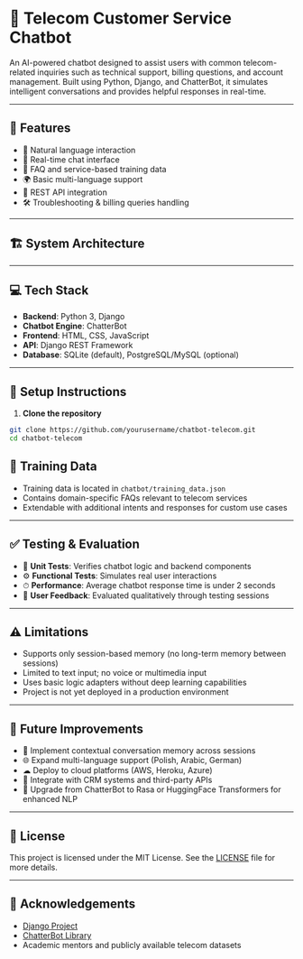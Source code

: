 # 📡 Telecom Customer Service Chatbot

An AI-powered chatbot designed to assist users with common telecom-related inquiries such as technical support, billing questions, and account management. Built using Python, Django, and ChatterBot, it simulates intelligent conversations and provides helpful responses in real-time.

---

## 🧩 Features

- 🤖 Natural language interaction
- 💬 Real-time chat interface
- 📄 FAQ and service-based training data
- 🌍 Basic multi-language support
- 🔌 REST API integration
- 🛠 Troubleshooting & billing queries handling

---

## 🏗 System Architecture


---

## 💻 Tech Stack

- **Backend**: Python 3, Django
- **Chatbot Engine**: ChatterBot
- **Frontend**: HTML, CSS, JavaScript
- **API**: Django REST Framework
- **Database**: SQLite (default), PostgreSQL/MySQL (optional)

---

## 🚀 Setup Instructions

1. **Clone the repository**

```bash
git clone https://github.com/yourusername/chatbot-telecom.git
cd chatbot-telecom
```

## 🧠 Training Data

- Training data is located in `chatbot/training_data.json`
- Contains domain-specific FAQs relevant to telecom services
- Extendable with additional intents and responses for custom use cases

---

## ✅ Testing & Evaluation

- 🧪 **Unit Tests**: Verifies chatbot logic and backend components
- ⚙ **Functional Tests**: Simulates real user interactions
- ⏱ **Performance**: Average chatbot response time is under 2 seconds
- 👤 **User Feedback**: Evaluated qualitatively through testing sessions

---

## ⚠ Limitations

- Supports only session-based memory (no long-term memory between sessions)
- Limited to text input; no voice or multimedia input
- Uses basic logic adapters without deep learning capabilities
- Project is not yet deployed in a production environment

---

## 🔮 Future Improvements

- 🔁 Implement contextual conversation memory across sessions
- 🌐 Expand multi-language support (Polish, Arabic, German)
- ☁ Deploy to cloud platforms (AWS, Heroku, Azure)
- 🤝 Integrate with CRM systems and third-party APIs
- 🤖 Upgrade from ChatterBot to Rasa or HuggingFace Transformers for enhanced NLP

---

## 📄 License

This project is licensed under the MIT License. See the [LICENSE](LICENSE) file for more details.

---

## 🙏 Acknowledgements

- [Django Project](https://www.djangoproject.com/)
- [ChatterBot Library](https://github.com/gunthercox/ChatterBot)
- Academic mentors and publicly available telecom datasets
